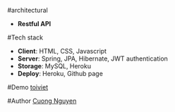 #architectural
- **Restful API**

#Tech stack
- **Client**: HTML, CSS, Javascript
- **Server**: Spring, JPA, Hibernate, JWT authentication
- **Storage**: MySQL, Heroku
- **Deploy**: Heroku, Github page

#Demo
[toiviet](https://toiviet.app/)

#Author
[Cuong Nguyen](https://github.com/cuonvc)
